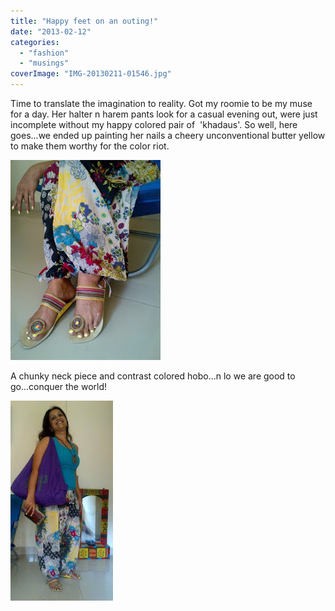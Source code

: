 ```yaml
---
title: "Happy feet on an outing!"
date: "2013-02-12"
categories: 
  - "fashion"
  - "musings"
coverImage: "IMG-20130211-01546.jpg"
---
```


Time to translate the imagination to reality. Got my roomie to be my muse for a day. Her halter n harem pants look for a casual evening out, were just incomplete without my happy colored pair of  'khadaus'. So well, here goes...we ended up painting her nails a cheery unconventional butter yellow to make them worthy for the color riot.

[![](images/IMG-20130211-01546.jpg)](http://2.bp.blogspot.com/-Ko3y-CqQCGg/URnoCxszlKI/AAAAAAAAAHc/5E3j8N6S03Q/s1600/IMG-20130211-01546.jpg)

A chunky neck piece and contrast colored hobo...n lo we are good to go...conquer the world!

[![](images/pic1.jpg)](http://3.bp.blogspot.com/-eTCOXVtEFMM/URnvOU0VHYI/AAAAAAAAAIU/UBfPhqiTbDQ/s1600/pic1.jpg)
